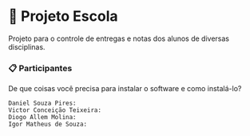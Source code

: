 # 🚀 Projeto Escola

Projeto para o controle de entregas e notas dos alunos de diversas disciplinas.

### 📋 Participantes

De que coisas você precisa para instalar o software e como instalá-lo?

```
Daniel Souza Pires:
Victor Conceição Teixeira:
Diogo Allem Molina:
Igor Matheus de Souza:

```

